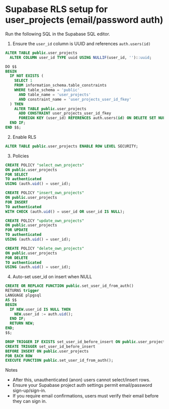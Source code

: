 # Supabase RLS setup for user_projects (email/password auth)

Run the following SQL in the Supabase SQL editor.

1) Ensure the `user_id` column is UUID and references `auth.users(id)`

```sql
ALTER TABLE public.user_projects
  ALTER COLUMN user_id TYPE uuid USING NULLIF(user_id, '')::uuid;

DO $$
BEGIN
  IF NOT EXISTS (
    SELECT 1
    FROM information_schema.table_constraints
    WHERE table_schema = 'public'
      AND table_name = 'user_projects'
      AND constraint_name = 'user_projects_user_id_fkey'
  ) THEN
    ALTER TABLE public.user_projects
      ADD CONSTRAINT user_projects_user_id_fkey
      FOREIGN KEY (user_id) REFERENCES auth.users(id) ON DELETE SET NULL;
  END IF;
END $$;
```

2) Enable RLS

```sql
ALTER TABLE public.user_projects ENABLE ROW LEVEL SECURITY;
```

3) Policies

```sql
CREATE POLICY "select_own_projects"
ON public.user_projects
FOR SELECT
TO authenticated
USING (auth.uid() = user_id);

CREATE POLICY "insert_own_projects"
ON public.user_projects
FOR INSERT
TO authenticated
WITH CHECK (auth.uid() = user_id OR user_id IS NULL);

CREATE POLICY "update_own_projects"
ON public.user_projects
FOR UPDATE
TO authenticated
USING (auth.uid() = user_id);

CREATE POLICY "delete_own_projects"
ON public.user_projects
FOR DELETE
TO authenticated
USING (auth.uid() = user_id);
```

4) Auto-set user_id on insert when NULL

```sql
CREATE OR REPLACE FUNCTION public.set_user_id_from_auth()
RETURNS trigger
LANGUAGE plpgsql
AS $$
BEGIN
  IF NEW.user_id IS NULL THEN
    NEW.user_id := auth.uid();
  END IF;
  RETURN NEW;
END;
$$;

DROP TRIGGER IF EXISTS set_user_id_before_insert ON public.user_projects;
CREATE TRIGGER set_user_id_before_insert
BEFORE INSERT ON public.user_projects
FOR EACH ROW
EXECUTE FUNCTION public.set_user_id_from_auth();
```

Notes
- After this, unauthenticated (anon) users cannot select/insert rows.
- Ensure your Supabase project auth settings permit email/password sign-up/sign-in.
- If you require email confirmations, users must verify their email before they can sign in.